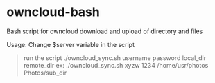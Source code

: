 # owncloud-bash
Bash script for owncloud download and upload of directory and files

Usage:
Change $server variable in the script

> run the script
> ./owncloud_sync.sh username password local_dir remote_dir
> ex: 
> ./owncloud_sync.sh xyzw 1234 /home/usr/photos Photos/sub_dir
